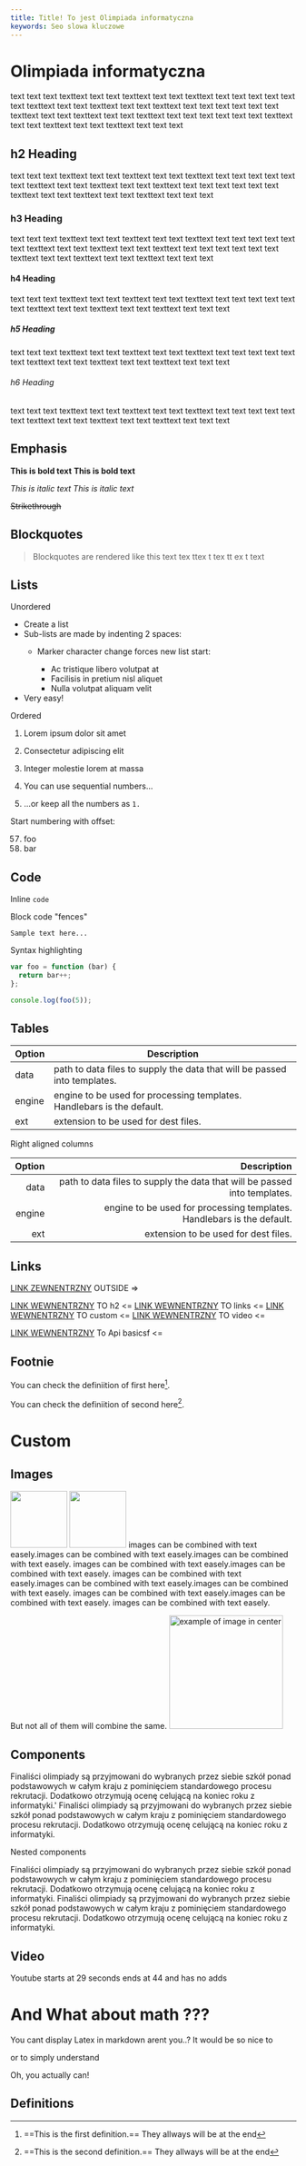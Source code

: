 ```yaml
---
title: Title! To jest Olimpiada informatyczna
keywords: Seo slowa kluczowe
---
```


# Olimpiada informatyczna

text text text texttext text text texttext text text texttext text text text
text text text texttext text text texttext text text texttext text text text
text text text texttext text text texttext text text texttext text text text
text text text texttext text text texttext text text texttext text text text

## h2 Heading

text text text texttext text text texttext text text texttext text text text
text text text texttext text text texttext text text texttext text text text
text text text texttext text text texttext text text texttext text text text

### h3 Heading

text text text texttext text text texttext text text texttext text text text
text text text texttext text text texttext text text texttext text text text
text text text texttext text text texttext text text texttext text text text

#### h4 Heading

text text text texttext text text texttext text text texttext text text text
text text text texttext text text texttext text text texttext text text text

##### h5 Heading

text text text texttext text text texttext text text texttext text text text
text text text texttext text text texttext text text texttext text text text

###### h6 Heading

text text text texttext text text texttext text text texttext text text text
text text text texttext text text texttext text text texttext text text text

## Emphasis

**This is bold text** __This is bold text__

*This is italic text* _This is italic text_

~~Strikethrough~~

## Blockquotes

> Blockquotes are rendered like this
> text tex ttex t tex tt ex t text

## Lists

Unordered

+ Create a list
+ Sub-lists are made by indenting 2 spaces:
    - Marker character change forces new list start:
        * Ac tristique libero volutpat at

        + Facilisis in pretium nisl aliquet

        - Nulla volutpat aliquam velit
+ Very easy!

Ordered

1. Lorem ipsum dolor sit amet
2. Consectetur adipiscing elit
3. Integer molestie lorem at massa


1. You can use sequential numbers...
1. ...or keep all the numbers as `1.`

Start numbering with offset:

57. foo
1. bar

## Code

Inline `code`

Block code "fences"

```
Sample text here...
```

Syntax highlighting

``` js
var foo = function (bar) {
  return bar++;
};

console.log(foo(5));
```

## Tables

| Option | Description                                                               |
|--------|---------------------------------------------------------------------------|
| data   | path to data files to supply the data that will be passed into templates. |
| engine | engine to be used for processing templates. Handlebars is the default.    |
| ext    | extension to be used for dest files.                                      |

Right aligned columns

| Option |                                                               Description |
|-------:|--------------------------------------------------------------------------:|
|   data | path to data files to supply the data that will be passed into templates. |
| engine |    engine to be used for processing templates. Handlebars is the default. |
|    ext |                                      extension to be used for dest files. |

## Links

[LINK ZEWNENTRZNY](http://algoacademy.pl) OUTSIDE =>

[LINK WEWNENTRZNY](#h2-heading) TO h2 <=
[LINK WEWNENTRZNY](#links) TO links <=
[LINK WEWNENTRZNY](#custom) TO custom <=
[LINK WEWNENTRZNY](#video) TO video <=

[LINK WEWNENTRZNY](../api/basic) To Api basicsf <=

## Footnie

You can check the definiition of first here[^first].

You can check the definiition of second here[^second].

[^first]: ==This is the first definition.== They allways will be at the end

[^second]: ==This is the second definition.== They allways will be at the end

# Custom

## Images

<img float='left' width='100' src="https://octodex.github.com/images/stormtroopocat.jpg">
<img float='right' width='100'  src="https://octodex.github.com/images/stormtroopocat.jpg">
images can be combined with text easely.images can be combined with text easely.images can be combined with text easely.
images can be combined with text easely.images can be combined with text easely.
images can be combined with text easely.images can be combined with text easely.images can be combined with text easely.
images can be combined with text easely.images can be combined with text easely.
images can be combined with text easely.

But not all of them will combine the same.
<img width='200' title="example of image in center" src="https://octodex.github.com/images/stormtroopocat.jpg">

## Components

<Info title="To warto wiedzieć!">
Finaliści olimpiady są przyjmowani do wybranych przez siebie szkół ponad podstawowych w całym kraju z pominięciem standardowego procesu rekrutacji. Dodatkowo otrzymują ocenę celującą na koniec roku z informatyki.'
</Info>

<Warning title="Musisz się o tym dowiedziec wiedzieć!">
Finaliści olimpiady są przyjmowani do wybranych przez siebie szkół ponad podstawowych w całym kraju z pominięciem standardowego procesu rekrutacji. Dodatkowo otrzymują ocenę celującą na koniec roku z informatyki.
</Warning>

Nested components

<Warning title="Musisz się o tym dowiedziec wiedzieć!">

<Warning title="Musisz się o tym dowiedziec wiedzieć!">
Finaliści olimpiady są przyjmowani do wybranych przez siebie szkół ponad podstawowych w całym kraju z pominięciem standardowego procesu rekrutacji. Dodatkowo otrzymują ocenę celującą na koniec roku z informatyki.
</Warning>

<Warning title="Musisz się o tym dowiedziec wiedzieć!">
Finaliści olimpiady są przyjmowani do wybranych przez siebie szkół ponad podstawowych w całym kraju z pominięciem standardowego procesu rekrutacji. Dodatkowo otrzymują ocenę celującą na koniec roku z informatyki.
</Warning>

</Warning>

## Video

Youtube starts at 29 seconds ends at 44 and has no adds
<YouTube title="our new video" linkOrId='m8VSYcLqaLQ' startSeconds='29' endSeconds='44' />

# And What about math ???

You cant display Latex in markdown arent you..? It would be so nice
to <Latex text='Know what is $(3\times 4) \div (5-3)$'/>

or to simply understand
<BigLatex title="Waht does it means?" text="$\frac{\partial V}{\partial t} + \frac{1}{2} \sigma^2 S^2 \frac{\partial^2 V}{\partial S^2} + rS\frac{\partial V}{\partial S} - rV = 0$">

<Warning title="Musisz się o tym dowiedziec wiedzieć!">
<BigLatex title="Waht does it means?" text="$\frac{\partial V}{\partial t} + \frac{1}{2} \sigma^2 S^2 \frac{\partial^2 V}{\partial S^2} + rS\frac{\partial V}{\partial S} - rV = 0$">
</Warning>
Oh, you actually can!

## Definitions 
